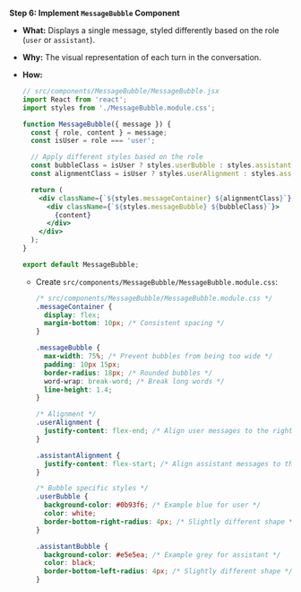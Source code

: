 **Step 6: Implement `MessageBubble` Component**

*   **What:** Displays a single message, styled differently based on the role (`user` or `assistant`).
*   **Why:** The visual representation of each turn in the conversation.
*   **How:**

    ```jsx
    // src/components/MessageBubble/MessageBubble.jsx
    import React from 'react';
    import styles from './MessageBubble.module.css';

    function MessageBubble({ message }) {
      const { role, content } = message;
      const isUser = role === 'user';

      // Apply different styles based on the role
      const bubbleClass = isUser ? styles.userBubble : styles.assistantBubble;
      const alignmentClass = isUser ? styles.userAlignment : styles.assistantAlignment;

      return (
        <div className={`${styles.messageContainer} ${alignmentClass}`}>
          <div className={`${styles.messageBubble} ${bubbleClass}`}>
            {content}
          </div>
        </div>
      );
    }

    export default MessageBubble;
    ```

    *   Create `src/components/MessageBubble/MessageBubble.module.css`:
        ```css
        /* src/components/MessageBubble/MessageBubble.module.css */
        .messageContainer {
          display: flex;
          margin-bottom: 10px; /* Consistent spacing */
        }

        .messageBubble {
          max-width: 75%; /* Prevent bubbles from being too wide */
          padding: 10px 15px;
          border-radius: 18px; /* Rounded bubbles */
          word-wrap: break-word; /* Break long words */
          line-height: 1.4;
        }

        /* Alignment */
        .userAlignment {
          justify-content: flex-end; /* Align user messages to the right */
        }

        .assistantAlignment {
          justify-content: flex-start; /* Align assistant messages to the left */
        }

        /* Bubble specific styles */
        .userBubble {
          background-color: #0b93f6; /* Example blue for user */
          color: white;
          border-bottom-right-radius: 4px; /* Slightly different shape */
        }

        .assistantBubble {
          background-color: #e5e5ea; /* Example grey for assistant */
          color: black;
          border-bottom-left-radius: 4px; /* Slightly different shape */
        }
        ```

